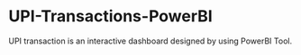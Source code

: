# UPI-Transactions-PowerBI
UPI transaction is an interactive dashboard designed by using PowerBI Tool. 
